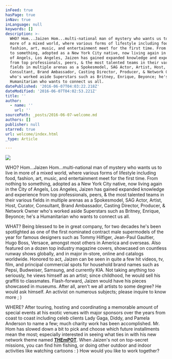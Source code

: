 ```yaml
---
inFeed: true
hasPage: true
inNav: true
inLanguage: null
keywords: []
description: >-
  WHO? Hom...Jaizen Hom...multi-national man of mystery who wants us to live in
  more of a mixed world, where various forms of lifestyle including food,
  fashion, art, music, and entertainment meet for the first time. From nothing
  to something, adopted as a New York City native, now living again in the City
  of Angels, Los Angeles, Jaizen has gained expanded knowledge and experience
  from top professionals, peers, & the most talented teams in their various
  fields in multiple arenas as a Spokesmodel, SAG Actor, Artist, Host, Curator,
  Consultant, Brand Ambassador, Casting Director, Producer, & Network Owner
  who's worked aside Superstars such as Britney, Enrique, Beyonce; he's a
  Humanitarian who wants to connect us all. 
datePublished: '2016-06-07T04:03:22.218Z'
dateModified: '2016-06-07T04:02:53.221Z'
title: ''
author:
  - name: ''
    url: ''
sourcePath: _posts/2016-06-07-welcome.md
authors: []
publisher: null
starred: true
url: welcome/index.html
_type: Article

---
```

![](https://the-grid-user-content.s3-us-west-2.amazonaws.com/52939a9f-b506-44f1-9269-2be735237f76.jpg)

WHO? Hom...Jaizen Hom...multi-national man of mystery who wants us to live in more of a mixed world, where various forms of lifestyle including food, fashion, art, music, and entertainment meet for the first time. From nothing to something, adopted as a New York City native, now living again in the City of Angels, Los Angeles, Jaizen has gained expanded knowledge and experience from top professionals, peers, & the most talented teams in their various fields in multiple arenas as a Spokesmodel, SAG Actor, Artist, Host, Curator, Consultant, Brand Ambassador, Casting Director, Producer, & Network Owner who's worked aside Superstars such as Britney, Enrique, Beyonce; he's a Humanitarian who wants to connect us all. 

WHAT? Being blessed to be in great company, for two decades he's been spotlighted as one of the first nominated contract male supermodels of the year for famous designers such as Tommy Hilfiger, Jean-Paul Gaultier, Hugo Boss, Versace, amongst most others in America and overseas. Also featured on a dozen top industry magazine covers, showcased on countless runway shows globally, and in major in-store, online and catalogs worldwide. Honored to act, Jaizen can be seen in quite a few hit videos, tv, film, and principal commercial spots for household brand names such as Pepsi, Budweiser, Samsung, and currently KIA. Not taking anything too seriously, he views himself as an artist; since childhood, he would sell his graffiti to classmates. Flash-forward, Jaizen would have his pieces showcased in museums. After all, aren't we all artists to some degree? He would ask himself. An activist on numerous subjects; please inquire to know more ; ) 

WHERE? After touring, hosting and coordinating a memorable amount of special events at his exotic venues with major sponsors over the years from coast to coast including celeb clients Lady Gaga, Diddy, and Pamela Anderson to name a few; much charity work has been accomplished. Mr. Hom has slowed down a bit to pick and choose which future installments mean the most; especially interested in seeing what ties in with his new network theme named [**THEmPOT**][0]. When Jaizen's not on top-secret missions, you can find him fishing, or doing other outdoor and indoor activities like watching cartoons : ) How would you like to work together?

[0]: http://thempot.com/